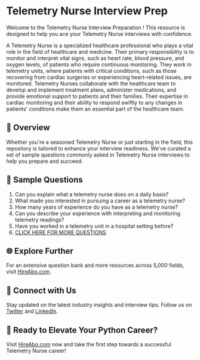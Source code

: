 # Telemetry Nurse Interview Prep

Welcome to the Telemetry Nurse Interview Preparation ! This resource is designed to help you ace your Telemetry Nurse interviews with confidence.

A Telemetry Nurse is a specialized healthcare professional who plays a vital role in the field of healthcare and medicine. Their primary responsibility is to monitor and interpret vital signs, such as heart rate, blood pressure, and oxygen levels, of patients who require continuous monitoring. They work in telemetry units, where patients with critical conditions, such as those recovering from cardiac surgeries or experiencing heart-related issues, are monitored. Telemetry Nurses collaborate with the healthcare team to develop and implement treatment plans, administer medications, and provide emotional support to patients and their families. Their expertise in cardiac monitoring and their ability to respond swiftly to any changes in patients' conditions make them an essential part of the healthcare team.

## 🚀 Overview

Whether you're a seasoned Telemetry Nurse or just starting in the field, this repository is tailored to enhance your interview readiness. We've curated a set of sample questions commonly asked in Telemetry Nurse interviews to help you prepare and succeed.

## 📝 Sample Questions

1. Can you explain what a telemetry nurse does on a daily basis?
2. What made you interested in pursuing a career as a telemetry nurse?
3. How many years of experience do you have as a telemetry nurse?
4. Can you describe your experience with interpreting and monitoring telemetry readings?
5. Have you worked in a telemetry unit in a hospital setting before?
6. [CLICK HERE FOR MORE QUESTIONS](https://hireabo.com/job/2_0_24/Telemetry%20Nurse)

## 🌐 Explore Further

For an extensive question bank and more resources across 5,000 fields, visit [HireAbo.com](https://www.hireabo.com).

## 📱 Connect with Us

Stay updated on the latest industry insights and interview tips. Follow us on [Twitter](https://twitter.com/hireabo) and [LinkedIn](https://www.linkedin.com/in/hire-abo-3609972a8/).

## 🚀 Ready to Elevate Your Python Career?

Visit [HireAbo.com](https://www.hireabo.com) now and take the first step towards a successful Telemetry Nurse career!